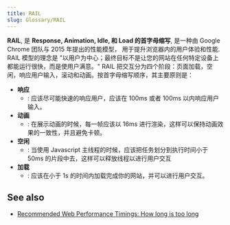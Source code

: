 ```yaml
---
title: RAIL
slug: Glossary/RAIL
---
```

**RAIL**, 是 **Response, Animation, Idle, 和 Load 的首字母缩写**, 是一种由 Google Chrome 团队与 2015 年提出的性能模型， 用于提升浏览器内的用户体验和性能. RAIL 模型的理念是 "以用户为中心；最终目标不是让您的网站在任何特定设备上都能运行很快，而是使用户满意。" RAIL 把交互分为四个阶段：页面加载，空闲，响应用户输入，滚动和动画。按首字母缩写顺序，其主要原则是：

- **响应**
  - : 应该尽可能快速的响应用户，应该在 100ms 或者 100ms 以内响应用户输入。
- **动画**
  - : 在展示动画的时候，每一帧应该以 16ms 进行渲染，这样可以保持动画效果的一致性，并且避免卡顿。
- **空闲**
  - : 当使用 Javascript 主线程的时候，应该把任务划分到执行时间小于 50ms 的片段中去，这样可以释放线程以进行用户交互
- **加载**
  - : 应该在小于 1s 的时间内加载完成你的网站，并可以进行用户交互。

## See also

- [Recommended Web Performance Timings: How long is too long](/zh-CN/docs/Web/Performance/How_long_is_too_long)
